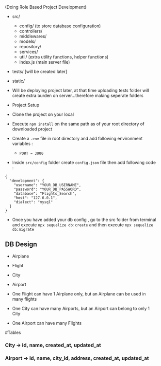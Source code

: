 (Doing Role Based Project Development)

- src/
    - config/ (to store database configuration)
    - controllers/
    - middlewares/
    - models/
    - repository/
    - services/
    - util/ (extra utility functions, helper functions)
    - index.js (main server file)
- tests/ [will be created later]
- static/

- Will be deploying project later, at that time uploading tests folder will create extra burden on server...therefore making seperate folders

- Project Setup
- Clone the project on your local
- Execute `npm install` on the same path as of your root directory of downloaded project 
- Create a `.env` file in root directory and add following environment variables :
    - `PORT = 3000`
- Inside `src/config` folder create `config.json` file then add following code :

```
{
  "development": {
    "username": "YOUR_DB_USERNAME",
    "password": "YOUR_DB_PASSWORD",
    "database": "Flights_Search",
    "host": "127.0.0.1",
    "dialect": "mysql"
  }
}

```

- Once you have added your db config , go to the src folder from terminal and execute `npx sequelize db:create`
and then execute `npx sequelize db:migrate`

## DB Design
- Airplane
- Flight
- City
- Airport

- One Flight can have 1 Airplane only, but an Airplane can be used in many flights
- One City can have many Airports, but an Airport can belong to only 1 City
- One Airport can have many Flights



#Tables

### City -> id, name, created_at, updated_at
### Airport -> id, name, city_id, address, created_at, updated_at